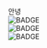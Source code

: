안녕<br/><img src="https://img.shields.io/badge/CSS3-1572B6?style=flat-square&logo=css3&logoColor=white" alt="BADGE"/><br/><img src="https://img.shields.io/badge/Android-3DDC84?style=flat-square&logo=android&logoColor=white" alt="BADGE"/><br/><img src="https://img.shields.io/badge/Expo-000000?style=flat-square&logo=Expo&logoColor=white" alt="BADGE"/>
